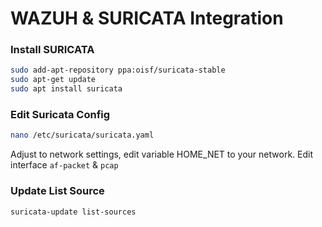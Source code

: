 # WAZUH & SURICATA Integration

### Install SURICATA
```bash
sudo add-apt-repository ppa:oisf/suricata-stable
sudo apt-get update
sudo apt install suricata
```

### Edit Suricata Config
```bash
nano /etc/suricata/suricata.yaml
```
Adjust to network settings, edit variable HOME_NET to your network. Edit interface `af-packet` & `pcap`

### Update List Source
```bash
suricata-update list-sources
```
